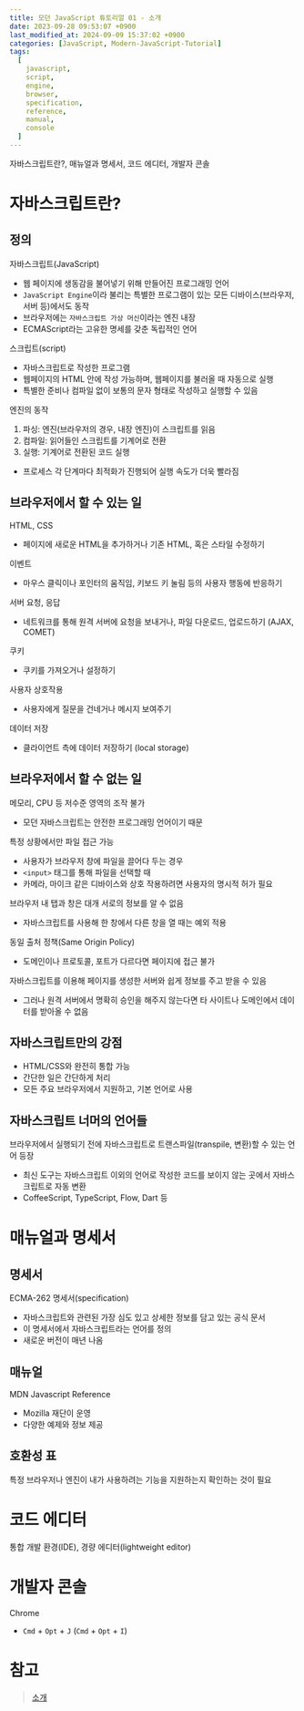 ```yaml
---
title: 모던 JavaScript 튜토리얼 01 - 소개
date: 2023-09-28 09:53:07 +0900
last_modified_at: 2024-09-09 15:37:02 +0900
categories: [JavaScript, Modern-JavaScript-Tutorial]
tags:
  [
    javascript,
    script,
    engine,
    browser,
    specification,
    reference,
    manual,
    console
  ]
---
```


자바스크립트란?, 매뉴얼과 명세서, 코드 에디터, 개발자 콘솔

# 자바스크립트란?

## 정의

자바스크립트(JavaScript)

- 웹 페이지에 생동감을 불어넣기 위해 만들어진 프로그래밍 언어
- `JavaScript Engine`이라 불리는 특별한 프로그램이 있는 모든 디바이스(브라우저, 서버 등)에서도 동작
- 브라우저에는 `자바스크립트 가상 머신`이라는 엔진 내장
- ECMAScript라는 고유한 명세를 갖춘 독립적인 언어

스크립트(script)

- 자바스크립트로 작성한 프로그램
- 웹페이지의 HTML 안에 작성 가능하며, 웹페이지를 불러올 때 자동으로 실행
- 특별한 준비나 컴파일 없이 보통의 문자 형태로 작성하고 실행할 수 있음

엔진의 동작

1. 파싱: 엔진(브라우저의 경우, 내장 엔진)이 스크립트를 읽음
2. 컴파일: 읽어들인 스크립트를 기계어로 전환
3. 실행: 기계어로 전환된 코드 실행

- 프로세스 각 단계마다 최적화가 진행되어 실행 속도가 더욱 빨라짐

## 브라우저에서 할 수 있는 일

HTML, CSS

- 페이지에 새로운 HTML을 추가하거나 기존 HTML, 혹은 스타일 수정하기

이벤트

- 마우스 클릭이나 포인터의 움직임, 키보드 키 눌림 등의 사용자 행동에 반응하기

서버 요청, 응답

- 네트워크를 통해 원격 서버에 요청을 보내거나, 파일 다운로드, 업로드하기 (AJAX, COMET)

쿠키

- 쿠키를 가져오거나 설정하기

사용자 상호작용

- 사용자에게 질문을 건네거나 메시지 보여주기

데이터 저장

- 클라이언트 측에 데이터 저장하기 (local storage)

## 브라우저에서 할 수 없는 일

메모리, CPU 등 저수준 영역의 조작 불가

- 모던 자바스크립트는 안전한 프로그래밍 언어이기 때문

특정 상황에서만 파일 접근 가능

- 사용자가 브라우저 창에 파일을 끌어다 두는 경우
- `<input>` 태그를 통해 파일을 선택할 때
- 카메라, 마이크 같은 디바이스와 상호 작용하려면 사용자의 명시적 허가 필요

브라우저 내 탭과 창은 대개 서로의 정보를 알 수 없음

- 자바스크립트를 사용해 한 창에서 다른 창을 열 때는 예외 적용

동일 출처 정책(Same Origin Policy)

- 도메인이나 프로토콜, 포트가 다르다면 페이지에 접근 불가

자바스크립트를 이용해 페이지를 생성한 서버와 쉽게 정보를 주고 받을 수 있음

- 그러나 원격 서버에서 명확히 승인을 해주지 않는다면 타 사이트나 도메인에서 데이터를 받아올 수 없음

## 자바스크립트만의 강점

- HTML/CSS와 완전히 통합 가능
- 간단한 일은 간단하게 처리
- 모든 주요 브라우저에서 지원하고, 기본 언어로 사용

## 자바스크립트 너머의 언어들

브라우저에서 실행되기 전에 자바스크립트로 트랜스파일(transpile, 변환)할 수 있는 언어 등장

- 최신 도구는 자바스크립트 이외의 언어로 작성한 코드를 보이지 않는 곳에서 자바스크립트로 자동 변환
- CoffeeScript, TypeScript, Flow, Dart 등

# 매뉴얼과 명세서

## 명세서

ECMA-262 명세서(specification)

- 자바스크립트와 관련된 가장 심도 있고 상세한 정보를 담고 있는 공식 문서
- 이 명세서에서 자바스크립트라는 언어를 정의
- 새로운 버전이 매년 나옴

## 매뉴얼

MDN Javascript Reference

- Mozilla 재단이 운영
- 다양한 예제와 정보 제공

## 호환성 표

특정 브라우저나 엔진이 내가 사용하려는 기능을 지원하는지 확인하는 것이 필요

# 코드 에디터

통합 개발 환경(IDE), 경량 에디터(lightweight editor)

# 개발자 콘솔

Chrome

- `Cmd` + `Opt` + `J` (`Cmd` + `Opt` + `I`)

# 참고

> [소개](https://ko.javascript.info/getting-started)
